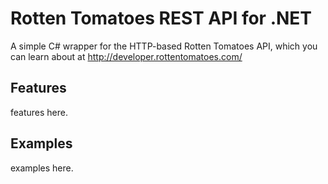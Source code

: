 # Rotten Tomatoes REST API for .NET

A simple C# wrapper for the HTTP-based Rotten Tomatoes API, which you can learn about at http://developer.rottentomatoes.com/

## Features

features here.

## Examples

examples here.
